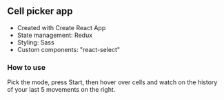 ## Cell picker app

- Created with Create React App
- State management: Redux
- Styling: Sass
- Custom components: "react-select"

### How to use

Pick the mode, press Start, then hover over cells and watch on the history of your last 5 movements on the right.
